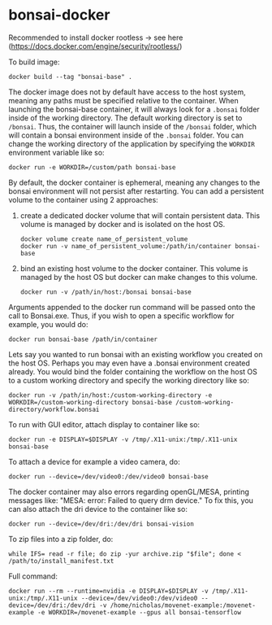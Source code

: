 # bonsai-docker

Recommended to install docker rootless -> see here (https://docs.docker.com/engine/security/rootless/)

To build image:

```
docker build --tag "bonsai-base" .
```

The docker image does not by default have access to the host system, meaning any paths must be specified relative to the container. When launching the bonsai-base container, it will always look for a `.bonsai` folder inside of the working directory. The default working directory is set to `/bonsai`. Thus, the container will launch inside of the `/bonsai` folder, which will contain a bonsai environment inside of the `.bonsai` folder. You can change the working directory of the application by specifying the `WORKDIR` environment variable like so:

```
docker run -e WORKDIR=/custom/path bonsai-base
```

By default, the docker container is ephemeral, meaning any changes to the bonsai environment will not persist after restarting. You can add a persistent volume to the container using 2 approaches:

1) create a dedicated docker volume that will contain persistent data. This volume is managed by docker and is isolated on the host OS.
   ```
   docker volume create name_of_persistent_volume
   docker run -v name_of_persistent_volume:/path/in/container bonsai-base
   ```
2) bind an existing host volume to the docker container. This volume is managed by the host OS but docker can make changes to this volume.
   ```
   docker run -v /path/in/host:/bonsai bonsai-base
   ```

Arguments appended to the docker run command will be passed onto the call to Bonsai.exe. Thus, if you wish to open a specific workflow for example, you would do:

```
docker run bonsai-base /path/in/container
```

Lets say you wanted to run bonsai with an existing workflow you created on the host OS. Perhaps you may even have a .bonsai environment created already. You would bind the folder containing the workflow on the host OS to a custom working directory and specify the working directory like so:

```
docker run -v /path/in/host:/custom-working-directory -e WORKDIR=/custom-working-directory bonsai-base /custom-working-directory/workflow.bonsai
```

To run with GUI editor, attach display to container like so:

```
docker run -e DISPLAY=$DISPLAY -v /tmp/.X11-unix:/tmp/.X11-unix bonsai-base
```

To attach a device for example a video camera, do:

```
docker run --device=/dev/video0:/dev/video0 bonsai-base
```

The docker container may also errors regarding openGL/MESA, printing messages like: "MESA: error: Failed to query drm device." To fix this, you can also attach the dri device to the container like so:

```
docker run --device=/dev/dri:/dev/dri bonsai-vision
```

To zip files into a zip folder, do:

```
while IFS= read -r file; do zip -yur archive.zip "$file"; done < /path/to/install_manifest.txt
```

Full command:

```
docker run --rm --runtime=nvidia -e DISPLAY=$DISPLAY -v /tmp/.X11-unix:/tmp/.X11-unix --device=/dev/video0:/dev/video0 --device=/dev/dri:/dev/dri -v /home/nicholas/movenet-example:/movenet-example -e WORKDIR=/movenet-example --gpus all bonsai-tensorflow
```